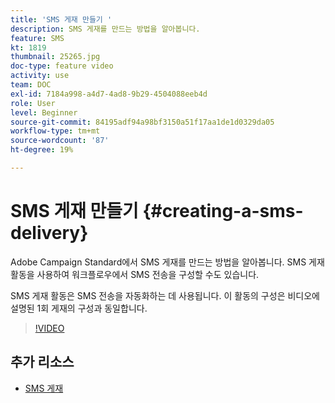 ```yaml
---
title: 'SMS 게재 만들기 '
description: SMS 게재를 만드는 방법을 알아봅니다.
feature: SMS
kt: 1819
thumbnail: 25265.jpg
doc-type: feature video
activity: use
team: DOC
exl-id: 7184a998-a4d7-4ad8-9b29-4504088eeb4d
role: User
level: Beginner
source-git-commit: 84195adf94a98bf3150a51f17aa1de1d0329da05
workflow-type: tm+mt
source-wordcount: '87'
ht-degree: 19%

---
```


# SMS 게재 만들기 {#creating-a-sms-delivery}

Adobe Campaign Standard에서 SMS 게재를 만드는 방법을 알아봅니다. SMS 게재 활동을 사용하여 워크플로우에서 SMS 전송을 구성할 수도 있습니다.

SMS 게재 활동은 SMS 전송을 자동화하는 데 사용됩니다. 이 활동의 구성은 비디오에 설명된 1회 게재의 구성과 동일합니다.

>[!VIDEO](https://video.tv.adobe.com/v/25265/?quality=12)

## 추가 리소스

* [SMS 게재](https://experienceleague.adobe.com/docs/campaign-standard/using/managing-processes-and-data/channel-activities/sms-delivery.html?lang=en)

